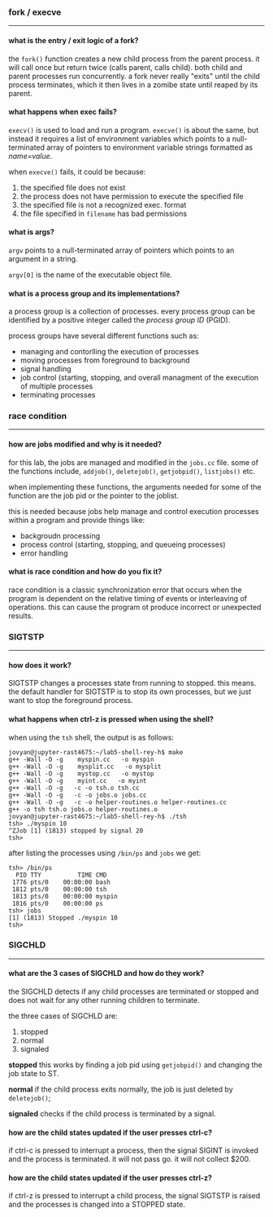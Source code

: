 ### fork / execve
---

#### what is the entry / exit logic of a fork?

the `fork()` function creates a new child process from the parent process. it will call once but return twice (calls parent, calls child). both child and parent processes run concurrently. a fork never really "exits" until the child process terminates, which it then lives in a zomibe state until reaped by its parent.


#### what happens when exec fails?

`execv()` is used to load and run a program. `execve()` is about the same, but instead it requires a list of environment variables which points to a null-terminated array of pointers to environment variable strings formatted as *name=value*.

when `execve()` fails, it could be because:
1. the specified file does not exist
2. the process does not have permission to execute the specified file
3. the specified file is not a recognized exec. format
4. the file specified in `filename` has bad permissions


#### what is args?

`argv` points to a null-terminated array of pointers which points to an argument in a string.

`argv[0]` is the name of the executable object file.


#### what is a process group and its implementations?

a process group is a collection of processes. every process group can be identified by a positive integer called the *process group ID* (PGID).

process groups have several different functions such as:
* managing and contorlling the execution of processes
* moving processes from foreground to background
* signal handling
* job control (starting, stopping, and overall managment of the execution of multiple processes
* terminating processes


### race condition
---

#### how are jobs modified and why is it needed?

for this lab, the jobs are managed and modified in the `jobs.cc` file. some of the functions include, `addjob()`, `deletejob()`, `getjobpid()`, `listjobs()` etc.

when implementing these functions, the arguments needed for some of the function are the job pid or the pointer to the joblist.

this is needed because jobs help manage and control execution processes within a program and provide things like:
* backgroudn processing
* process control (starting, stopping, and queueing processes)
* error handling


#### what is race condition and how do you fix it?

race condition is a classic synchronization error that occurs when the program is dependent on the relative timing of events or interleaving of operations. this can cause the program ot produce incorrect or unexpected results.


### SIGTSTP
---


#### how does it work?

SIGTSTP changes a processes state from running to stopped. this means. the default handler for SIGTSTP is to stop its own processes, but we just want to stop the foreground process.


#### what happens when ctrl-z is pressed when using the shell?

when using the `tsh` shell, the output is as follows:

```
jovyan@jupyter-rast4675:~/lab5-shell-rey-h$ make
g++ -Wall -O -g    myspin.cc   -o myspin
g++ -Wall -O -g    mysplit.cc   -o mysplit
g++ -Wall -O -g    mystop.cc   -o mystop
g++ -Wall -O -g    myint.cc   -o myint
g++ -Wall -O -g   -c -o tsh.o tsh.cc
g++ -Wall -O -g   -c -o jobs.o jobs.cc
g++ -Wall -O -g   -c -o helper-routines.o helper-routines.cc
g++ -o tsh tsh.o jobs.o helper-routines.o
jovyan@jupyter-rast4675:~/lab5-shell-rey-h$ ./tsh
tsh> ./myspin 10 
^ZJob [1] (1813) stopped by signal 20
tsh> 
```

after listing the processes using `/bin/ps` and `jobs` we get:
```
tsh> /bin/ps
  PID TTY          TIME CMD
 1776 pts/0    00:00:00 bash
 1812 pts/0    00:00:00 tsh
 1813 pts/0    00:00:00 myspin
 1816 pts/0    00:00:00 ps
tsh> jobs
[1] (1813) Stopped ./myspin 10
tsh> 
```


### SIGCHLD
---


#### what are the 3 cases of SIGCHLD and how do they work?

the SIGCHLD detects if any child processes are terminated or stopped and does not wait for any other running children to terminate.

the three cases of SIGCHLD are:
1. stopped
2. normal
3. signaled

**stopped**
this works by finding a job pid using `getjobpid()` and changing the job state to ST.

**normal**
if the child process exits normally, the job is just deleted by `deletejob()`;

**signaled**
checks if the child process is terminated by a signal.


#### how are the child states updated if the user presses ctrl-c?

if ctrl-c is pressed to interrupt a process, then the signal SIGINT is invoked and the process is terminated. it will not pass go. it will not collect $200.


#### how are the child states updated if the user presses ctrl-z?

if ctrl-z is pressed to interrupt a child process, the signal SIGTSTP is raised and the processes is changed into a STOPPED state. 